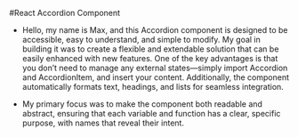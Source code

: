 #React Accordion Component


- Hello, my name is Max, and this Accordion component is designed to be accessible, easy to understand, and simple to modify. My goal in building it was to create a flexible and extendable solution that can be easily enhanced with new features. One of the key advantages is that you don’t need to manage any external states—simply import Accordion and AccordionItem, and insert your content. Additionally, the component automatically formats text, headings, and lists for seamless integration.

- My primary focus was to make the component both readable and abstract, ensuring that each variable and function has a clear, specific purpose, with names that reveal their intent.
